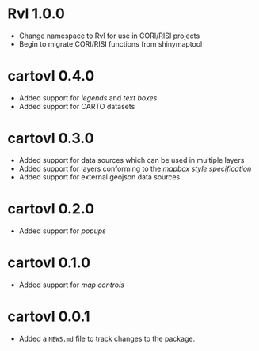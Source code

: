 # Rvl 1.0.0

* Change namespace to Rvl for use in CORI/RISI projects
* Begin to migrate CORI/RISI functions from shinymaptool

# cartovl 0.4.0

* Added support for _legends_ and _text boxes_
* Added support for CARTO datasets

# cartovl 0.3.0

* Added support for data sources which can be used in multiple layers
* Added support for layers conforming to the _mapbox style specification_
* Added support for external geojson data sources

# cartovl 0.2.0

* Added support for _popups_

# cartovl 0.1.0

* Added support for _map controls_

# cartovl 0.0.1

* Added a `NEWS.md` file to track changes to the package.
